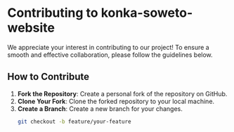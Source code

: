 # Contributing to konka-soweto-website

We appreciate your interest in contributing to our project! To ensure a smooth and effective collaboration, please follow the guidelines below.

## How to Contribute

1. **Fork the Repository**: Create a personal fork of the repository on GitHub.
2. **Clone Your Fork**: Clone the forked repository to your local machine.
3. **Create a Branch**: Create a new branch for your changes.
   ```sh
   git checkout -b feature/your-feature
